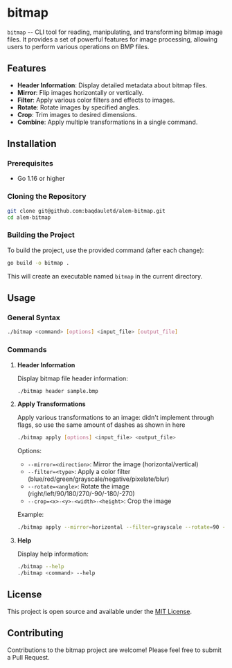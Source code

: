 # bitmap

`bitmap` -- CLI tool for reading, manipulating, and transforming bitmap image files. It provides a set of powerful features for image processing, allowing users to perform various operations on BMP files.

## Features

- **Header Information**: Display detailed metadata about bitmap files.
- **Mirror**: Flip images horizontally or vertically.
- **Filter**: Apply various color filters and effects to images.
- **Rotate**: Rotate images by specified angles.
- **Crop**: Trim images to desired dimensions.
- **Combine**: Apply multiple transformations in a single command.

## Installation

### Prerequisites

- Go 1.16 or higher

### Cloning the Repository

```bash
git clone git@github.com:baqdauletd/alem-bitmap.git
cd alem-bitmap
```

### Building the Project

To build the project, use the provided command (after each change):

```bash
go build -o bitmap .
```

This will create an executable named `bitmap` in the current directory.

## Usage

### General Syntax

```bash
./bitmap <command> [options] <input_file> [output_file]
```

### Commands

1. **Header Information**

   Display bitmap file header information:

   ```bash
   ./bitmap header sample.bmp
   ```

2. **Apply Transformations**

   Apply various transformations to an image:
   didn't implement through flags, so use the same amount of dashes as shown in here

   ```bash
   ./bitmap apply [options] <input_file> <output_file>
   ```

   Options:
   - `--mirror=<direction>`: Mirror the image (horizontal/vertical)
   - `--filter=<type>`: Apply a color filter (blue/red/green/grayscale/negative/pixelate/blur)
   - `--rotate=<angle>`: Rotate the image (right/left/90/180/270/-90/-180/-270)
   - `--crop=<x>-<y>-<width>-<height>`: Crop the image

   Example:
   ```bash
   ./bitmap apply --mirror=horizontal --filter=grayscale --rotate=90 --crop=20-20-100-100 input.bmp output.bmp
   ```

3. **Help**

   Display help information:

   ```bash
   ./bitmap --help
   ./bitmap <command> --help
   ```

## License

This project is open source and available under the [MIT License](LICENSE).

## Contributing

Contributions to the bitmap project are welcome! Please feel free to submit a Pull Request.